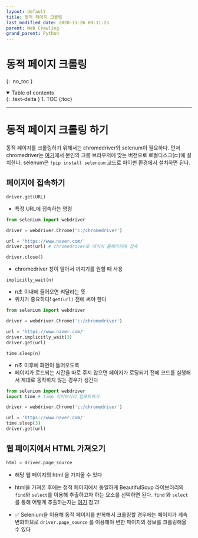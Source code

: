```yaml
---
layout: default
title: 동적 페이지 크롤링
last_modified_date: 2020-11-26 00:11:23
parent: Web Crawling
grand_parent: Python
---
```


# 동적 페이지 크롤링

{: .no_toc }

<details open markdown="block">
  <summary>
    Table of contents
  </summary>
  {: .text-delta }
1. TOC
{:toc}
</details>

---

# 동적 페이지 크롤링 하기

동적 페이지를 크롤링하기 위해서는 chromedriver와 selenum이 필요하다. 먼저 chromedriver는 [여기](https://chromedriver.chromium.org/downloads)에서 본인의 크롬 브라우저에 맞는 버전으로 로컬디스크(c:)에 설치한다. selenum은 `!pip install selenium` 코드로 파이썬 환경에서 설치하면 된다.

## 페이지에 접속하기

`driver.get(URL)`

- 특정 URL에 접속하는 명령

```python
from selenium import webdriver

driver = webdriver.Chrome('c:/chromedriver')

url = 'https://www.naver.com/'
driver.get(url) # chromedriver로 네이버 홈페이지에 접속
```

`driver.close()`

- chromedriver 창이 알아서 꺼지기를 원할 때 사용

`implicitly_wait(n)`

- n초 이내에 들어오면 켜달라는 뜻
- 위치가 중요하다! `get(url)` 전에 써야 한다

```python
from selenium import webdriver

driver = webdriver.Chrome('c:/chromedriver')

url = 'https://www.naver.com/'
driver.implicitly_wait(3)
driver.get(url)
```

`time.sleep(n)`

- n초 이후에 화면이 들어오도록
- 페이지가 로드되는 시간을 따로 주지 않으면 페이지가 로딩되기 전에 코드를 실행해서 제대로 동작하지 않는 경우가 생긴다

```python
from selenium import webdriver
import time # time 라이브러리 임포트하기

driver = webdriver.Chrome('c:/chromedriver')

url = 'https://www.naver.com/'
time.sleep(3)
driver.get(url)
```

## 웹 페이지에서 HTML 가져오기

```python
html = driver.page_source
```

- 해당 웹 페이지의 html 을 가져올 수 있다

- html을 가져온 후에는 정적 페이지에서 동일하게 BeautifulSoup 라이브러리의 `find`와 `select`를 이용해 추출하고자 하는 요소를 선택하면 된다. `find` 와 `select`를 통해 어떻게 추출하는지는 [여기](https://2dowon.netlify.app/python/%ED%8C%8C%EC%9D%B4%EC%8D%AC-%EC%9B%B9-%ED%81%AC%EB%A1%A4%EB%A7%812---%EC%A0%95%EC%A0%81-%ED%8E%98%EC%9D%B4%EC%A7%80-%ED%81%AC%EB%A1%A4%EB%A7%81/) 참고!

- ✅ Selenium을 이용해 동적 페이지를 반복해서 크롤링할 경우에는 페이지가 계속 변화하므로 `driver.page_source` 를 이용해야 변한 페이지의 정보를 크롤링해올 수 있다

